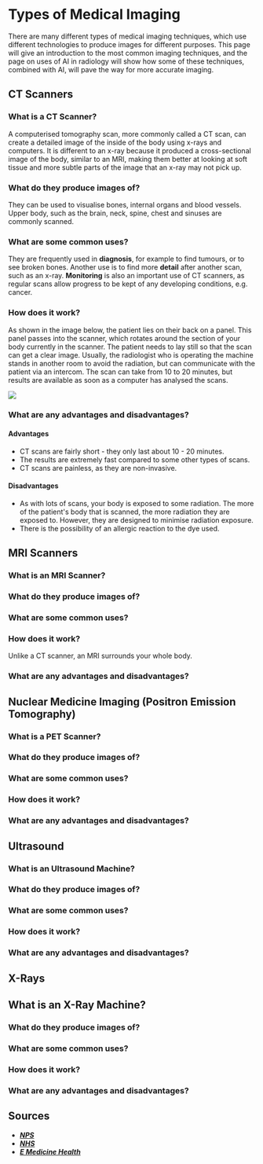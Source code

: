 # Types of Medical Imaging

There are many different types of medical imaging techniques, which use different technologies to produce images for different purposes. This page will give an introduction to the most common imaging techniques, and the page on uses of AI in radiology will show how some of these techniques, combined with AI, will pave the way for more accurate imaging.

## CT Scanners

### What is a CT Scanner?

A computerised tomography scan, more commonly called a CT scan, can create a detailed image of the inside of the body using x-rays and computers. It is different to an x-ray because it produced a cross-sectional image of the body, similar to an MRI, making them better at looking at soft tissue and more subtle parts of the image that an x-ray may not pick up.

### What do they produce images of?

They can be used to visualise bones, internal organs and blood vessels. Upper body, such as the brain, neck, spine, chest and sinuses are commonly scanned.

### What are some common uses?

They are frequently used in __diagnosis__, for example to find tumours, or to see broken bones. Another use is to find more __detail__ after another scan, such as an x-ray. __Monitoring__ is also an important use of CT scanners, as regular scans allow progress to be kept of any developing conditions, e.g. cancer.

### How does it work?

As shown in the image below, the patient lies on their back on a panel. This panel passes into the scanner, which rotates around the section of your body currently in the scanner. The patient needs to lay still so that the scan can get a clear image. Usually, the radiologist who is operating the machine stands in another room to avoid the radiation, but can communicate with the patient via an intercom. The scan can take from 10 to 20 minutes, but results are available as soon as a computer has analysed the scans.

![](content-images/CTScanner.png)

### What are any advantages and disadvantages?

#### Advantages

- CT scans are fairly short - they only last about 10 - 20 minutes.
- The results are extremely fast compared to some other types of scans.
- CT scans are painless, as they are non-invasive.

#### Disadvantages

- As with lots of scans, your body is exposed to some radiation. The more of the patient's body that is scanned, the more radiation they are exposed to. However, they are designed to minimise radiation exposure.
- There is the possibility of an allergic reaction to the dye used.

## MRI Scanners

### What is an MRI Scanner?

### What do they produce images of?
### What are some common uses?
### How does it work?

Unlike a CT scanner, an MRI surrounds your whole body.

### What are any advantages and disadvantages?

## Nuclear Medicine Imaging (Positron Emission Tomography)

### What is a PET Scanner?

### What do they produce images of?
### What are some common uses?
### How does it work?
### What are any advantages and disadvantages?

## Ultrasound

### What is an Ultrasound Machine?

### What do they produce images of?
### What are some common uses?
### How does it work?
### What are any advantages and disadvantages?

## X-Rays

## What is an X-Ray Machine?

### What do they produce images of?
### What are some common uses?
### How does it work?
### What are any advantages and disadvantages?

## Sources

- [*__NPS__*](https://www.nps.org.au/medical-info/consumer-info/imaging-explained?c=what-are-my-imaging-choices-c5c04346)
- [*__NHS__*](https://www.nhs.uk/conditions/ct-scan/)
- [*__E Medicine Health__*](https://www.emedicinehealth.com/ct_scan/article_em.htm)